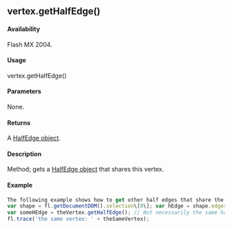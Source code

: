 ## vertex.getHalfEdge()

#### Availability

Flash MX 2004.

#### Usage

vertex.getHalfEdge()

#### Parameters

None.

#### Returns

A [HalfEdge object](#_bookmark644).

#### Description

Method; gets a [HalfEdge object](#_bookmark644) that shares this vertex.

#### Example

```javascript
The following example shows how to get other half edges that share the same vertex:
var shape = fl.getDocumentDOM().selection\[0\]; var hEdge = shape.edges\[0\].getHalfEdge(0); var theVertex = hEdge.getVertex();
var someHEdge = theVertex.getHalfEdge(); // Not necessarily the same half edge var theSameVertex = someHEdge.getVertex();
fl.trace('the same vertex: ' + theSameVertex);

```